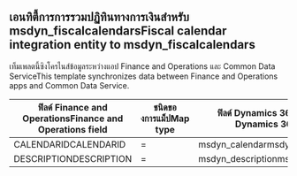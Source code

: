 ## <a name="fiscal-calendar-integration-entity-to-msdyn_fiscalcalendars"></a><span data-ttu-id="9ad4f-101">เอนทิตี้การการรวมปฏิทินทางการเงินสำหรับ msdyn_fiscalcalendars</span><span class="sxs-lookup"><span data-stu-id="9ad4f-101">Fiscal calendar integration entity to msdyn_fiscalcalendars</span></span>

<span data-ttu-id="9ad4f-102">เท็มเพลตนี้ซิงโครไนส์ข้อมูลระหว่างแอป Finance and Operations และ Common Data Service</span><span class="sxs-lookup"><span data-stu-id="9ad4f-102">This template synchronizes data between Finance and Operations apps and Common Data Service.</span></span>

<span data-ttu-id="9ad4f-103">ฟิลด์ Finance and Operations</span><span class="sxs-lookup"><span data-stu-id="9ad4f-103">Finance and Operations field</span></span> | <span data-ttu-id="9ad4f-104">ชนิดของการแม็ป</span><span class="sxs-lookup"><span data-stu-id="9ad4f-104">Map type</span></span> | <span data-ttu-id="9ad4f-105">ฟิลด์ Dynamics 365 อื่นๆ</span><span class="sxs-lookup"><span data-stu-id="9ad4f-105">Other Dynamics 365 field</span></span> | <span data-ttu-id="9ad4f-106">ค่าเริ่มต้น</span><span class="sxs-lookup"><span data-stu-id="9ad4f-106">Default value</span></span>
---|---|---|---
<span data-ttu-id="9ad4f-107">CALENDARID</span><span class="sxs-lookup"><span data-stu-id="9ad4f-107">CALENDARID</span></span> | = | <span data-ttu-id="9ad4f-108">msdyn_calendar</span><span class="sxs-lookup"><span data-stu-id="9ad4f-108">msdyn_calendar</span></span> | 
<span data-ttu-id="9ad4f-109">DESCRIPTION</span><span class="sxs-lookup"><span data-stu-id="9ad4f-109">DESCRIPTION</span></span> | = | <span data-ttu-id="9ad4f-110">msdyn_description</span><span class="sxs-lookup"><span data-stu-id="9ad4f-110">msdyn_description</span></span> | 
